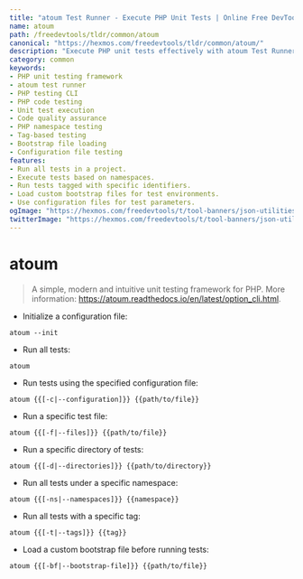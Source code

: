 ```yaml
---
title: "atoum Test Runner - Execute PHP Unit Tests | Online Free DevTools by Hexmos"
name: atoum
path: /freedevtools/tldr/common/atoum
canonical: "https://hexmos.com/freedevtools/tldr/common/atoum/"
description: "Execute PHP unit tests effectively with atoum Test Runner. Streamline testing workflows and ensure code reliability. Free online tool, no registration required."
category: common
keywords:
- PHP unit testing framework
- atoum test runner
- PHP testing CLI
- PHP code testing
- Unit test execution
- Code quality assurance
- PHP namespace testing
- Tag-based testing
- Bootstrap file loading
- Configuration file testing
features:
- Run all tests in a project.
- Execute tests based on namespaces.
- Run tests tagged with specific identifiers.
- Load custom bootstrap files for test environments.
- Use configuration files for test parameters.
ogImage: "https://hexmos.com/freedevtools/t/tool-banners/json-utilities-banner.png"
twitterImage: "https://hexmos.com/freedevtools/t/tool-banners/json-utilities-banner.png"
---
```


# atoum

> A simple, modern and intuitive unit testing framework for PHP.
> More information: <https://atoum.readthedocs.io/en/latest/option_cli.html>.

- Initialize a configuration file:

`atoum --init`

- Run all tests:

`atoum`

- Run tests using the specified configuration file:

`atoum {{[-c|--configuration]}} {{path/to/file}}`

- Run a specific test file:

`atoum {{[-f|--files]}} {{path/to/file}}`

- Run a specific directory of tests:

`atoum {{[-d|--directories]}} {{path/to/directory}}`

- Run all tests under a specific namespace:

`atoum {{[-ns|--namespaces]}} {{namespace}}`

- Run all tests with a specific tag:

`atoum {{[-t|--tags]}} {{tag}}`

- Load a custom bootstrap file before running tests:

`atoum {{[-bf|--bootstrap-file]}} {{path/to/file}}`
